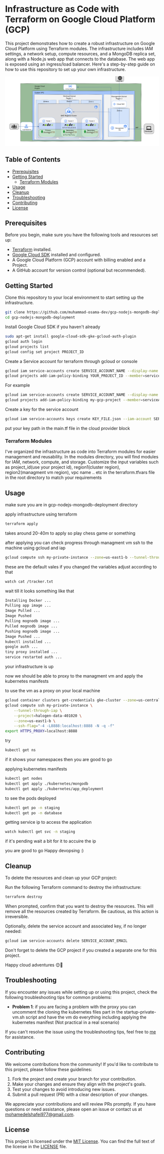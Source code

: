 # Infrastructure as Code with Terraform on Google Cloud Platform (GCP)

This project demonstrates how to create a robust infrastructure on Google Cloud Platform using Terraform modules. The infrastructure includes IAM settings, a network setup, compute resources, and a MongoDB replica set, along with a Node.js web app that connects to the database. The web app is exposed using an ingress/load balancer. Here's a step-by-step guide on how to use this repository to set up your own infrastructure.

![Infrastructure Diagram](./infrastructure-diagram.png)

## Table of Contents
- [Prerequisites](#prerequisites)
- [Getting Started](#getting-started)
  - [Terraform Modules](#terraform-modules)
- [Usage](#usage)
- [Cleanup](#cleanup)
- [Troubleshooting](#troubleshooting)
- [Contributing](#contributing)
- [License](#license)

## Prerequisites

Before you begin, make sure you have the following tools and resources set up:

- [Terraform](https://www.terraform.io/) installed.
- [Google Cloud SDK](https://cloud.google.com/sdk) installed and configured.
- A Google Cloud Platform (GCP) account with billing enabled and a Project.
- A GitHub account for version control (optional but recommended).

## Getting Started

Clone this repository to your local environment to start setting up the infrastructure.

```bash
git clone https://github.com/muhammad-osama-dev/gcp-nodejs-mongodb-deployment.git
cd gcp-nodejs-mongodb-deployment
```
Install Google Cloud SDK if you haven't already

```bash
sudo apt-get install google-cloud-sdk-gke-gcloud-auth-plugin
gcloud auth login
gcloud projects list
gcloud config set project PROJECT_ID
```

Create a Service account for terraform through gcloud or console 

```bash
gcloud iam service-accounts create SERVICE_ACCOUNT_NAME --display-name "DISPLAY_NAME"
gcloud projects add-iam-policy-binding YOUR_PROJECT_ID --member=serviceAccount:SERVICE_ACCOUNT_EMAIL --role=roles/editor
```
For example

```bash
gcloud iam service-accounts create SERVICE_ACCOUNT_NAME --display-name "my-service-account"
gcloud projects add-iam-policy-binding my-gcp-project --member=serviceAccount:my-service-account@my-gcp-project.iam.gserviceaccount.com --role=roles/editor
```
Create a key for the service account 

```bash
gcloud iam service-accounts keys create KEY_FILE.json --iam-account SERVICE_ACCOUNT_EMAIL
```
put your key path in the main.tf file in the cloud provider block 

### Terraform Modules

I've organized the infrastructure as code into Terraform modules for easier management and reusability. In the modules directory, you will find modules for IAM, network, compute, and storage. Customize the input variables such as project_id(use your project id), region1(cluster region), region2(managment vm region), vpc name .. etc in the terraform.tfvars file in the root directory to match your requirements

## Usage

make sure you are in gcp-nodejs-mongodb-deployment directory 

apply infrastructure using terraform

```bash
terraform apply 
```
takes around 20-40m to apply so play chess game or something 

after applying you can check progress through managment vm 
ssh to the machine using gcloud and iap

```bash
gcloud compute ssh my-private-instance --zone=us-east1-b --tunnel-through-iap --project=PROJECT_ID
```
these are the default vales if you changed the variables adjust according to that 

```bash
watch cat /tracker.txt
```
wait till it looks something like that

```bash
Installing Docker ...
Pulling app image ...
Image Pulled ...
Image Pushed
Pulling mognodb image ...
Pulled mognodb image ...
Pushing mognodb image ...
Image Pushed ...
kubectl installed ...
google auth ...
tiny proxy installed ...
service restarted auth ...
```

your infrastructure is up 

now we should be able to proxy to the managment vm and apply the kubernetes manifests

to use the vm as a proxy on your local machine

```bash
gcloud container clusters get-credentials gke-cluster --zone=us-central1 --project halogen-data-401020 --internal-ip
gcloud compute ssh my-private-instance \
    --tunnel-through-iap \
    --project=halogen-data-401020 \
    --zone=us-east1-b \
    --ssh-flag="-4 -L8888:localhost:8888 -N -q -f"
export HTTPS_PROXY=localhost:8888
```
try

```bash
kubectl get ns 
```
if it shows your namespaces then you are good to go 

applying kubernetes manifests

```bash
kubectl get nodes 
kubectl get apply ./kubernetes/mongodb
kubectl get apply ./kubernetes/app_deployment 
```
to see the pods deployed

```bash
kubectl get po -n staging  
kubectl get po -n database  
```
getting service ip to access the application 

```bash
watch kubectl get svc -n staging  
```
if it's pending wait a bit for it to accuire the ip

you are good to go Happy devopsing :)


## Cleanup
To delete the resources and clean up your GCP project:

Run the following Terraform command to destroy the infrastructure:
```bash
terraform destroy
```
When prompted, confirm that you want to destroy the resources.
This will remove all the resources created by Terraform. Be cautious, as this action is irreversible.

Optionally, delete the service account and associated key, if no longer needed:
```bash
gcloud iam service-accounts delete SERVICE_ACCOUNT_EMAIL
```
Don't forget to delete the GCP project if you created a separate one for this project.

Happy cloud adventures 😊🚀


## Troubleshooting

If you encounter any issues while setting up or using this project, check the following troubleshooting tips for common problems:

- **Problem 1**: if you are facing a problem with the proxy you can uncomment the cloning the kubernetes files part in the startup-private-vm.sh script and have the vm do everything including applying the kubernetes manifest (Not practical in a real scenario) 

If you can't resolve the issue using the troubleshooting tips, feel free to [me](mailto:mohamedelshafei977@gmail.com) for assistance.



## Contributing

We welcome contributions from the community! If you'd like to contribute to this project, please follow these guidelines:

1. Fork the project and create your branch for your contribution.
2. Make your changes and ensure they align with the project's goals.
3. Test your changes to avoid introducing new issues.
4. Submit a pull request (PR) with a clear description of your changes.

We appreciate your contributions and will review PRs promptly. If you have questions or need assistance, please open an issue or contact us at [mohamedelshafei977@gmail.com](mailto:mohamedelshafei977@gmail.com).



## License

This project is licensed under the [MIT License](LICENSE). You can find the full text of the license in the [LICENSE](LICENSE) file.



